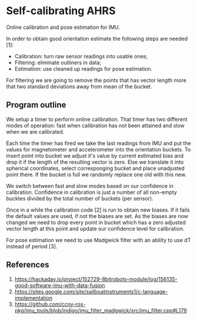 # Self-calibrating AHRS

Online calibration and pose estimation for IMU.

In order to obtain good orientation estimate the following steps are needed [1]:
* Calibration: turn raw sensor readings into usable ones;
* Filtering: eliminate outliners in data;
* Estimation: use cleaned up readings for pose estimation.

For filtering we are going to remove the points that has vector length more that
two standard deviations away from mean of the bucket.

## Program outline

We setup a timer to perform online calibration. That timer has two different
modes of operation: fast when calibration has not been attained and slow when
we are calibrated.

Each time the timer has fired we take the last readings from IMU and put the
values for magnetometer and accelerometer into the orientation buckets.
To insert point into bucket we adjust it's value by current estimated bias
and drop it if the length of the resulting vector is zero. Else we translate it
into spherical coordinates, select corresponging bucket and place unadjusted
point there. If the bucket is full we randomly replace one old with this new.

We switch between fast and slow modes based on our confidence in calibration.
Confidence in calibration is just a number of all non-empty bucktes divided
by the total number of buckets (per sensor).

Once in a while the calibration code [2] is run to obtain new biases.
If it fails the default values are used, if not the biases are set.
As the biases are now changed we need to drop every point in bucket which has
a zero adjusted vector length at this point and update our confidence level
for calibration.

For pose estimation we need to use Madgwick filter with an ability to use dT
instead of period [3].

## References
1. https://hackaday.io/project/152729-8bitrobots-module/log/156135-good-software-imu-with-data-fusion
2. https://sites.google.com/site/sailboatinstruments1/c-language-implementation
3. https://github.com/ccny-ros-pkg/imu_tools/blob/indigo/imu_filter_madgwick/src/imu_filter.cpp#L179

